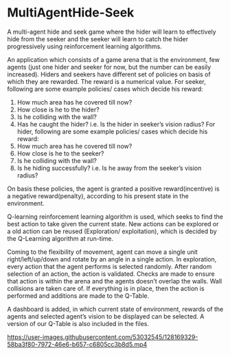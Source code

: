 # MultiAgentHide-Seek
A multi-agent hide and seek game where the hider will learn to effectively hide from the seeker and the seeker will learn to catch the hider progressively using reinforcement learning algorithms.

An application which consists of a game arena that is the environment, few agents (just one hider and seeker for now, but the number can be easily increased).
Hiders and seekers have different set of policies on basis of which they are rewarded. The reward is a numerical value. For seeker, following are some example policies/ cases which decide his reward:
1) How much area has he covered till now?
2) How close is he to the hider?
3) Is he colliding with the wall?
4) Has he caught the hider? i.e. Is the hider in seeker’s vision radius?
For hider, following are some example policies/ cases which decide his reward:
1) How much area has he covered till now?
2) How close is he to the seeker?
3) Is he colliding with the wall?
4) Is he hiding successfully? i.e. Is he away from the seeker’s vision radius?

On basis these policies, the agent is granted a positive reward(incentive) is a negative reward(penalty), according to his present state in the environment.

Q-learning reinforcement learning algorithm is used, which seeks to find the best action to take given the current state. New actions can be explored or a old action can be reused (Exploration/ exploitation), which is decided by the Q-Learning algorithm at run-time.

Coming to the flexibility of movement, agent can move a single unit right/left/up/down and rotate by an angle in a single action. In exploration, every action that the agent performs is selected randomly. After random selection of an action, the action is validated. Checks are made to ensure that action is within the arena and the agents doesn’t overlap the walls. Wall collisions are taken care of. If everything is in place, then the action is performed and additions are made to the Q-Table.

A dashboard is added, in which current state of environment, rewards of the agents and selected agent’s vision to be displayed can be selected.
A version of our Q-Table is also included in the files.



https://user-images.githubusercontent.com/53032545/128169329-58ba3f80-7972-46e6-b657-c6805cc3b8d5.mp4

